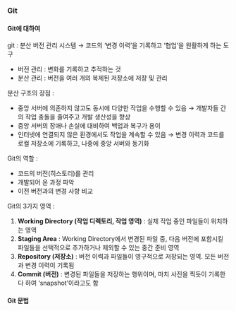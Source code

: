 ### Git

#### Git에 대하여

git : 분산 버전 관리 시스템 → 코드의 ‘변경 이력’을 기록하고 ‘협업’을 원활하게 하는 도구

- 버전 관리 : 변화를 기록하고 추적하는 것
- 분산 관리 : 버전을 여러 개의 복제된 저장소에 저장 및 관리
  
분산 구조의 장점 :

- 중앙 서버에 의존하지 않고도 동시에 다양한 작업을 수행할 수 있음 → 개발자들 간의 작업 충돌을 줄여주고 개발 생산성을 향상
- 중앙 서버의 장애나 손실에 대비하여 백업과 복구가 용이
- 인터넷에 연결되지 않은 환경에서도 작업을 계속할 수 있음 → 변경 이력과 코드를 로컬 저장소에 기록하고, 나중에 중앙 서버와 동기화

Git의 역할 : 
- 코드의 버전(히스토리)를 관리
- 개발되어 온 과정 파악
- 이전 버전과의 변경 사항 비교

Git의 3가지 영역 : 
1. **Working Directory (작업 디렉토리, 작업 영역)** : 실제 작업 중인 파일들이 위치하는 영역
2. **Staging Area** : Working Directory에서 변경된 파일 중, 다음 버전에 포함시킬 파일들을 선택적으로 추가하거나 제외할 수 있는 중간 준비 영역
3. **Repository (저장소)** : 버전 이력과 파일들이 영구적으로 저장되는 영역. 모든 버전과 변경 이력이 기록됨
4. **Commit (버전)** : 변경된 파일들을 저장하는 행위이며, 마치 사진을 찍듯이 기록한다 하여 ‘snapshot’이라고도 함

#### Git 문법

